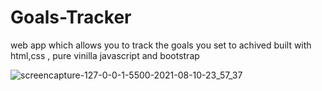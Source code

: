 # Goals-Tracker 
web app which allows you to track the goals you set to achived
built with html,css , pure vinilla javascript and bootstrap

![screencapture-127-0-0-1-5500-2021-08-10-23_57_37](https://user-images.githubusercontent.com/19820593/128940482-e29858d0-8871-4c2c-92af-13d5fabf6ede.png)


